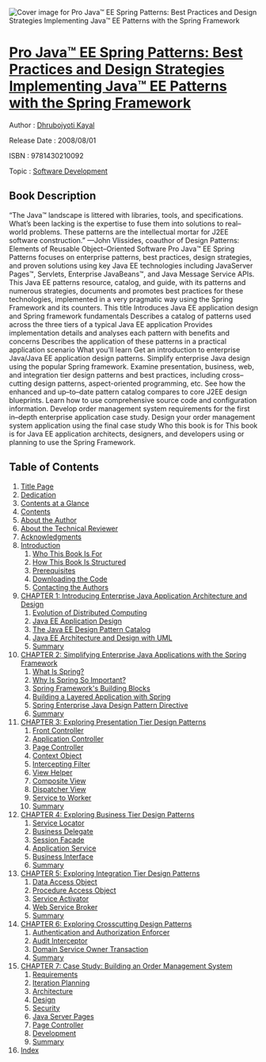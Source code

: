 ![Cover image for Pro Java™ EE Spring Patterns: Best Practices and Design Strategies Implementing Java™ EE Patterns with the Spring Framework](https://imgdetail.ebookreading.net/cover/cover/software_development/EB9781430210092.jpg)

[Pro Java™ EE Spring Patterns: Best Practices and Design Strategies Implementing Java™ EE Patterns with the Spring Framework](https://ebookreading.net/view/book/Pro+Java%E2%84%A2+EE+Spring+Patterns%3A+Best+Practices+and+Design+Strategies+Implementing+Java%E2%84%A2+EE+Patterns+with+the+Spring+Framework-EB9781430210092_1.html "Pro Java™ EE Spring Patterns: Best Practices and Design Strategies Implementing Java™ EE Patterns with the Spring Framework")
====================================================================================================================

Author : [Dhrubojyoti Kayal](https://ebookreading.net/search/author/Dhrubojyoti+Kayal)

Release Date : 2008/08/01

ISBN : 9781430210092

Topic : [Software Development](https://ebookreading.net/search/category/software-development)

Book Description
-----------------

“The Java™ landscape is littered with libraries, tools, and specifications. What’s been lacking is the expertise to fuse them into solutions to real–world problems. These patterns are the intellectual mortar for J2EE software construction.” —John Vlissides, coauthor of Design Patterns: Elements of Reusable Object–Oriented Software
Pro Java™ EE Spring Patterns focuses on enterprise patterns, best practices, design strategies, and proven solutions using key Java EE technologies including JavaServer Pages™, Servlets, Enterprise JavaBeans™, and Java Message Service APIs.
This Java EE patterns resource, catalog, and guide, with its patterns and numerous strategies, documents and promotes best practices for these technologies, implemented in a very pragmatic way using the Spring Framework and its counters. This title
Introduces Java EE application design and Spring framework fundamentals
Describes a catalog of patterns used across the three tiers of a typical Java EE application
Provides implementation details and analyses each pattern with benefits and concerns
Describes the application of these patterns in a practical application scenario
What you'll learn
Get an introduction to enterprise Java/Java EE application design patterns.
Simplify enterprise Java design using the popular Spring framework.
Examine presentation, business, web, and integration tier design patterns and best practices, including cross–cutting design patterns, aspect-oriented programming, etc.
See how the enhanced and up–to–date pattern catalog compares to core J2EE design blueprints.
Learn how to use comprehensive source code and configuration information.
Develop order management system requirements for the first in–depth enterprise application case study.
Design your order management system application using the final case study
Who this book is for
This book is for Java EE application architects, designers, and developers using or planning to use the Spring Framework.
              
Table of Contents
-----------------

1. [Title Page](https://ebookreading.net/view/book/Pro+Java%E2%84%A2+EE+Spring+Patterns%3A+Best+Practices+and+Design+Strategies+Implementing+Java%E2%84%A2+EE+Patterns+with+the+Spring+Framework-EB9781430210092_2.html)
1. [Dedication](https://ebookreading.net/view/book/Pro+Java%E2%84%A2+EE+Spring+Patterns%3A+Best+Practices+and+Design+Strategies+Implementing+Java%E2%84%A2+EE+Patterns+with+the+Spring+Framework-EB9781430210092_4.html)
1. [Contents at a Glance](https://ebookreading.net/view/book/Pro+Java%E2%84%A2+EE+Spring+Patterns%3A+Best+Practices+and+Design+Strategies+Implementing+Java%E2%84%A2+EE+Patterns+with+the+Spring+Framework-EB9781430210092_5.html#contents_at_a_glanc)
1. [Contents](https://ebookreading.net/view/book/Pro+Java%E2%84%A2+EE+Spring+Patterns%3A+Best+Practices+and+Design+Strategies+Implementing+Java%E2%84%A2+EE+Patterns+with+the+Spring+Framework-EB9781430210092_6.html)
1. [About the Author](https://ebookreading.net/view/book/Pro+Java%E2%84%A2+EE+Spring+Patterns%3A+Best+Practices+and+Design+Strategies+Implementing+Java%E2%84%A2+EE+Patterns+with+the+Spring+Framework-EB9781430210092_7.html#about_the_author)
1. [About the Technical Reviewer](https://ebookreading.net/view/book/Pro+Java%E2%84%A2+EE+Spring+Patterns%3A+Best+Practices+and+Design+Strategies+Implementing+Java%E2%84%A2+EE+Patterns+with+the+Spring+Framework-EB9781430210092_8.html#about_the_technical)
1. [Acknowledgments](https://ebookreading.net/view/book/Pro+Java%E2%84%A2+EE+Spring+Patterns%3A+Best+Practices+and+Design+Strategies+Implementing+Java%E2%84%A2+EE+Patterns+with+the+Spring+Framework-EB9781430210092_9.html#acknowledgments)
1. [Introduction](https://ebookreading.net/view/book/Pro+Java%E2%84%A2+EE+Spring+Patterns%3A+Best+Practices+and+Design+Strategies+Implementing+Java%E2%84%A2+EE+Patterns+with+the+Spring+Framework-EB9781430210092_10.html#introduction)
    1. [Who This Book Is For](https://ebookreading.net/view/book/Pro+Java%E2%84%A2+EE+Spring+Patterns%3A+Best+Practices+and+Design+Strategies+Implementing+Java%E2%84%A2+EE+Patterns+with+the+Spring+Framework-EB9781430210092_10.html#who_this_book_is_fo)
    1. [How This Book Is Structured](https://ebookreading.net/view/book/Pro+Java%E2%84%A2+EE+Spring+Patterns%3A+Best+Practices+and+Design+Strategies+Implementing+Java%E2%84%A2+EE+Patterns+with+the+Spring+Framework-EB9781430210092_10.html#how_this_book_is_st)
    1. [Prerequisites](https://ebookreading.net/view/book/Pro+Java%E2%84%A2+EE+Spring+Patterns%3A+Best+Practices+and+Design+Strategies+Implementing+Java%E2%84%A2+EE+Patterns+with+the+Spring+Framework-EB9781430210092_10.html#prerequisites)
    1. [Downloading the Code](https://ebookreading.net/view/book/Pro+Java%E2%84%A2+EE+Spring+Patterns%3A+Best+Practices+and+Design+Strategies+Implementing+Java%E2%84%A2+EE+Patterns+with+the+Spring+Framework-EB9781430210092_10.html#downloading_the_cod)
    1. [Contacting the Authors](https://ebookreading.net/view/book/Pro+Java%E2%84%A2+EE+Spring+Patterns%3A+Best+Practices+and+Design+Strategies+Implementing+Java%E2%84%A2+EE+Patterns+with+the+Spring+Framework-EB9781430210092_10.html#contacting_the_auth)
1. [CHAPTER 1: Introducing Enterprise Java Application Architecture and Design](https://ebookreading.net/view/book/Pro+Java%E2%84%A2+EE+Spring+Patterns%3A+Best+Practices+and+Design+Strategies+Implementing+Java%E2%84%A2+EE+Patterns+with+the+Spring+Framework-EB9781430210092_11.html#introducing_enterpr)
    1. [Evolution of Distributed Computing](https://ebookreading.net/view/book/Pro+Java%E2%84%A2+EE+Spring+Patterns%3A+Best+Practices+and+Design+Strategies+Implementing+Java%E2%84%A2+EE+Patterns+with+the+Spring+Framework-EB9781430210092_11.html#evolution_of_distri)
    1. [Java EE Application Design](https://ebookreading.net/view/book/Pro+Java%E2%84%A2+EE+Spring+Patterns%3A+Best+Practices+and+Design+Strategies+Implementing+Java%E2%84%A2+EE+Patterns+with+the+Spring+Framework-EB9781430210092_11.html#java_ee_application)
    1. [The Java EE Design Pattern Catalog](https://ebookreading.net/view/book/Pro+Java%E2%84%A2+EE+Spring+Patterns%3A+Best+Practices+and+Design+Strategies+Implementing+Java%E2%84%A2+EE+Patterns+with+the+Spring+Framework-EB9781430210092_11.html#the_java_ee_design_)
    1. [Java EE Architecture and Design with UML](https://ebookreading.net/view/book/Pro+Java%E2%84%A2+EE+Spring+Patterns%3A+Best+Practices+and+Design+Strategies+Implementing+Java%E2%84%A2+EE+Patterns+with+the+Spring+Framework-EB9781430210092_11.html#java_ee_architectur)
    1. [Summary](https://ebookreading.net/view/book/Pro+Java%E2%84%A2+EE+Spring+Patterns%3A+Best+Practices+and+Design+Strategies+Implementing+Java%E2%84%A2+EE+Patterns+with+the+Spring+Framework-EB9781430210092_11.html#summary)
1. [CHAPTER 2: Simplifying Enterprise Java Applications with the Spring Framework](https://ebookreading.net/view/book/Pro+Java%E2%84%A2+EE+Spring+Patterns%3A+Best+Practices+and+Design+Strategies+Implementing+Java%E2%84%A2+EE+Patterns+with+the+Spring+Framework-EB9781430210092_12.html#simplifying_enterpr)
    1. [What Is Spring?](https://ebookreading.net/view/book/Pro+Java%E2%84%A2+EE+Spring+Patterns%3A+Best+Practices+and+Design+Strategies+Implementing+Java%E2%84%A2+EE+Patterns+with+the+Spring+Framework-EB9781430210092_12.html#what_is_spring_ques)
    1. [Why Is Spring So Important?](https://ebookreading.net/view/book/Pro+Java%E2%84%A2+EE+Spring+Patterns%3A+Best+Practices+and+Design+Strategies+Implementing+Java%E2%84%A2+EE+Patterns+with+the+Spring+Framework-EB9781430210092_12.html#why_is_spring_so_im)
    1. [Spring Framework&#39;s Building Blocks](https://ebookreading.net/view/book/Pro+Java%E2%84%A2+EE+Spring+Patterns%3A+Best+Practices+and+Design+Strategies+Implementing+Java%E2%84%A2+EE+Patterns+with+the+Spring+Framework-EB9781430210092_12.html#spring_framework_ap)
    1. [Building a Layered Application with Spring](https://ebookreading.net/view/book/Pro+Java%E2%84%A2+EE+Spring+Patterns%3A+Best+Practices+and+Design+Strategies+Implementing+Java%E2%84%A2+EE+Patterns+with+the+Spring+Framework-EB9781430210092_12.html#building_a_layered_)
    1. [Spring Enterprise Java Design Pattern Directive](https://ebookreading.net/view/book/Pro+Java%E2%84%A2+EE+Spring+Patterns%3A+Best+Practices+and+Design+Strategies+Implementing+Java%E2%84%A2+EE+Patterns+with+the+Spring+Framework-EB9781430210092_12.html#spring_enterprise_j)
    1. [Summary](https://ebookreading.net/view/book/Pro+Java%E2%84%A2+EE+Spring+Patterns%3A+Best+Practices+and+Design+Strategies+Implementing+Java%E2%84%A2+EE+Patterns+with+the+Spring+Framework-EB9781430210092_12.html#summary-id1)
1. [CHAPTER 3: Exploring Presentation Tier Design Patterns](https://ebookreading.net/view/book/Pro+Java%E2%84%A2+EE+Spring+Patterns%3A+Best+Practices+and+Design+Strategies+Implementing+Java%E2%84%A2+EE+Patterns+with+the+Spring+Framework-EB9781430210092_13.html#exploring_presentat)
    1. [Front Controller](https://ebookreading.net/view/book/Pro+Java%E2%84%A2+EE+Spring+Patterns%3A+Best+Practices+and+Design+Strategies+Implementing+Java%E2%84%A2+EE+Patterns+with+the+Spring+Framework-EB9781430210092_13.html#front_controller)
    1. [Application Controller](https://ebookreading.net/view/book/Pro+Java%E2%84%A2+EE+Spring+Patterns%3A+Best+Practices+and+Design+Strategies+Implementing+Java%E2%84%A2+EE+Patterns+with+the+Spring+Framework-EB9781430210092_13.html#application_control)
    1. [Page Controller](https://ebookreading.net/view/book/Pro+Java%E2%84%A2+EE+Spring+Patterns%3A+Best+Practices+and+Design+Strategies+Implementing+Java%E2%84%A2+EE+Patterns+with+the+Spring+Framework-EB9781430210092_13.html#page_controller)
    1. [Context Object](https://ebookreading.net/view/book/Pro+Java%E2%84%A2+EE+Spring+Patterns%3A+Best+Practices+and+Design+Strategies+Implementing+Java%E2%84%A2+EE+Patterns+with+the+Spring+Framework-EB9781430210092_13.html#context_object)
    1. [Intercepting Filter](https://ebookreading.net/view/book/Pro+Java%E2%84%A2+EE+Spring+Patterns%3A+Best+Practices+and+Design+Strategies+Implementing+Java%E2%84%A2+EE+Patterns+with+the+Spring+Framework-EB9781430210092_13.html#intercepting_filter)
    1. [View Helper](https://ebookreading.net/view/book/Pro+Java%E2%84%A2+EE+Spring+Patterns%3A+Best+Practices+and+Design+Strategies+Implementing+Java%E2%84%A2+EE+Patterns+with+the+Spring+Framework-EB9781430210092_13.html#view_helper)
    1. [Composite View](https://ebookreading.net/view/book/Pro+Java%E2%84%A2+EE+Spring+Patterns%3A+Best+Practices+and+Design+Strategies+Implementing+Java%E2%84%A2+EE+Patterns+with+the+Spring+Framework-EB9781430210092_13.html#composite_view)
    1. [Dispatcher View](https://ebookreading.net/view/book/Pro+Java%E2%84%A2+EE+Spring+Patterns%3A+Best+Practices+and+Design+Strategies+Implementing+Java%E2%84%A2+EE+Patterns+with+the+Spring+Framework-EB9781430210092_13.html#dispatcher_view)
    1. [Service to Worker](https://ebookreading.net/view/book/Pro+Java%E2%84%A2+EE+Spring+Patterns%3A+Best+Practices+and+Design+Strategies+Implementing+Java%E2%84%A2+EE+Patterns+with+the+Spring+Framework-EB9781430210092_13.html#service_to_worker)
    1. [Summary](https://ebookreading.net/view/book/Pro+Java%E2%84%A2+EE+Spring+Patterns%3A+Best+Practices+and+Design+Strategies+Implementing+Java%E2%84%A2+EE+Patterns+with+the+Spring+Framework-EB9781430210092_13.html#summary-id2)
1. [CHAPTER 4: Exploring Business Tier Design Patterns](https://ebookreading.net/view/book/Pro+Java%E2%84%A2+EE+Spring+Patterns%3A+Best+Practices+and+Design+Strategies+Implementing+Java%E2%84%A2+EE+Patterns+with+the+Spring+Framework-EB9781430210092_14.html#exploring_business_)
    1. [Service Locator](https://ebookreading.net/view/book/Pro+Java%E2%84%A2+EE+Spring+Patterns%3A+Best+Practices+and+Design+Strategies+Implementing+Java%E2%84%A2+EE+Patterns+with+the+Spring+Framework-EB9781430210092_14.html#service_locator)
    1. [Business Delegate](https://ebookreading.net/view/book/Pro+Java%E2%84%A2+EE+Spring+Patterns%3A+Best+Practices+and+Design+Strategies+Implementing+Java%E2%84%A2+EE+Patterns+with+the+Spring+Framework-EB9781430210092_14.html#business_delegate)
    1. [Session Facade](https://ebookreading.net/view/book/Pro+Java%E2%84%A2+EE+Spring+Patterns%3A+Best+Practices+and+Design+Strategies+Implementing+Java%E2%84%A2+EE+Patterns+with+the+Spring+Framework-EB9781430210092_14.html#session_facade)
    1. [Application Service](https://ebookreading.net/view/book/Pro+Java%E2%84%A2+EE+Spring+Patterns%3A+Best+Practices+and+Design+Strategies+Implementing+Java%E2%84%A2+EE+Patterns+with+the+Spring+Framework-EB9781430210092_14.html#application_service)
    1. [Business Interface](https://ebookreading.net/view/book/Pro+Java%E2%84%A2+EE+Spring+Patterns%3A+Best+Practices+and+Design+Strategies+Implementing+Java%E2%84%A2+EE+Patterns+with+the+Spring+Framework-EB9781430210092_14.html#business_interface)
    1. [Summary](https://ebookreading.net/view/book/Pro+Java%E2%84%A2+EE+Spring+Patterns%3A+Best+Practices+and+Design+Strategies+Implementing+Java%E2%84%A2+EE+Patterns+with+the+Spring+Framework-EB9781430210092_14.html#summary-id3)
1. [CHAPTER 5: Exploring Integration Tier Design Patterns](https://ebookreading.net/view/book/Pro+Java%E2%84%A2+EE+Spring+Patterns%3A+Best+Practices+and+Design+Strategies+Implementing+Java%E2%84%A2+EE+Patterns+with+the+Spring+Framework-EB9781430210092_15.html#exploring_integrati)
    1. [Data Access Object](https://ebookreading.net/view/book/Pro+Java%E2%84%A2+EE+Spring+Patterns%3A+Best+Practices+and+Design+Strategies+Implementing+Java%E2%84%A2+EE+Patterns+with+the+Spring+Framework-EB9781430210092_15.html#data_access_object)
    1. [Procedure Access Object](https://ebookreading.net/view/book/Pro+Java%E2%84%A2+EE+Spring+Patterns%3A+Best+Practices+and+Design+Strategies+Implementing+Java%E2%84%A2+EE+Patterns+with+the+Spring+Framework-EB9781430210092_15.html#procedure_access_ob)
    1. [Service Activator](https://ebookreading.net/view/book/Pro+Java%E2%84%A2+EE+Spring+Patterns%3A+Best+Practices+and+Design+Strategies+Implementing+Java%E2%84%A2+EE+Patterns+with+the+Spring+Framework-EB9781430210092_15.html#service_activator)
    1. [Web Service Broker](https://ebookreading.net/view/book/Pro+Java%E2%84%A2+EE+Spring+Patterns%3A+Best+Practices+and+Design+Strategies+Implementing+Java%E2%84%A2+EE+Patterns+with+the+Spring+Framework-EB9781430210092_15.html#web_service_broker)
    1. [Summary](https://ebookreading.net/view/book/Pro+Java%E2%84%A2+EE+Spring+Patterns%3A+Best+Practices+and+Design+Strategies+Implementing+Java%E2%84%A2+EE+Patterns+with+the+Spring+Framework-EB9781430210092_15.html#summary-id4)
1. [CHAPTER 6: Exploring Crosscutting Design Patterns](https://ebookreading.net/view/book/Pro+Java%E2%84%A2+EE+Spring+Patterns%3A+Best+Practices+and+Design+Strategies+Implementing+Java%E2%84%A2+EE+Patterns+with+the+Spring+Framework-EB9781430210092_16.html#exploring_crosscutt)
    1. [Authentication and Authorization Enforcer](https://ebookreading.net/view/book/Pro+Java%E2%84%A2+EE+Spring+Patterns%3A+Best+Practices+and+Design+Strategies+Implementing+Java%E2%84%A2+EE+Patterns+with+the+Spring+Framework-EB9781430210092_16.html#authentication_and_)
    1. [Audit Interceptor](https://ebookreading.net/view/book/Pro+Java%E2%84%A2+EE+Spring+Patterns%3A+Best+Practices+and+Design+Strategies+Implementing+Java%E2%84%A2+EE+Patterns+with+the+Spring+Framework-EB9781430210092_16.html#audit_interceptor)
    1. [Domain Service Owner Transaction](https://ebookreading.net/view/book/Pro+Java%E2%84%A2+EE+Spring+Patterns%3A+Best+Practices+and+Design+Strategies+Implementing+Java%E2%84%A2+EE+Patterns+with+the+Spring+Framework-EB9781430210092_16.html#domain_service_owne)
    1. [Summary](https://ebookreading.net/view/book/Pro+Java%E2%84%A2+EE+Spring+Patterns%3A+Best+Practices+and+Design+Strategies+Implementing+Java%E2%84%A2+EE+Patterns+with+the+Spring+Framework-EB9781430210092_16.html#summary-id5)
1. [CHAPTER 7: Case Study: Building an Order Management System](https://ebookreading.net/view/book/Pro+Java%E2%84%A2+EE+Spring+Patterns%3A+Best+Practices+and+Design+Strategies+Implementing+Java%E2%84%A2+EE+Patterns+with+the+Spring+Framework-EB9781430210092_17.html#case_study_colon_bu)
    1. [Requirements](https://ebookreading.net/view/book/Pro+Java%E2%84%A2+EE+Spring+Patterns%3A+Best+Practices+and+Design+Strategies+Implementing+Java%E2%84%A2+EE+Patterns+with+the+Spring+Framework-EB9781430210092_17.html#requirements)
    1. [Iteration Planning](https://ebookreading.net/view/book/Pro+Java%E2%84%A2+EE+Spring+Patterns%3A+Best+Practices+and+Design+Strategies+Implementing+Java%E2%84%A2+EE+Patterns+with+the+Spring+Framework-EB9781430210092_17.html#iteration_planning)
    1. [Architecture](https://ebookreading.net/view/book/Pro+Java%E2%84%A2+EE+Spring+Patterns%3A+Best+Practices+and+Design+Strategies+Implementing+Java%E2%84%A2+EE+Patterns+with+the+Spring+Framework-EB9781430210092_17.html#architecture)
    1. [Design](https://ebookreading.net/view/book/Pro+Java%E2%84%A2+EE+Spring+Patterns%3A+Best+Practices+and+Design+Strategies+Implementing+Java%E2%84%A2+EE+Patterns+with+the+Spring+Framework-EB9781430210092_17.html#design)
    1. [Security](https://ebookreading.net/view/book/Pro+Java%E2%84%A2+EE+Spring+Patterns%3A+Best+Practices+and+Design+Strategies+Implementing+Java%E2%84%A2+EE+Patterns+with+the+Spring+Framework-EB9781430210092_17.html#security)
    1. [Java Server Pages](https://ebookreading.net/view/book/Pro+Java%E2%84%A2+EE+Spring+Patterns%3A+Best+Practices+and+Design+Strategies+Implementing+Java%E2%84%A2+EE+Patterns+with+the+Spring+Framework-EB9781430210092_17.html#java_server_pages)
    1. [Page Controller](https://ebookreading.net/view/book/Pro+Java%E2%84%A2+EE+Spring+Patterns%3A+Best+Practices+and+Design+Strategies+Implementing+Java%E2%84%A2+EE+Patterns+with+the+Spring+Framework-EB9781430210092_17.html#page_controller-id1)
    1. [Development](https://ebookreading.net/view/book/Pro+Java%E2%84%A2+EE+Spring+Patterns%3A+Best+Practices+and+Design+Strategies+Implementing+Java%E2%84%A2+EE+Patterns+with+the+Spring+Framework-EB9781430210092_17.html#development)
    1. [Summary](https://ebookreading.net/view/book/Pro+Java%E2%84%A2+EE+Spring+Patterns%3A+Best+Practices+and+Design+Strategies+Implementing+Java%E2%84%A2+EE+Patterns+with+the+Spring+Framework-EB9781430210092_17.html#summary-id6)
1. [Index](https://ebookreading.net/view/book/Pro+Java%E2%84%A2+EE+Spring+Patterns%3A+Best+Practices+and+Design+Strategies+Implementing+Java%E2%84%A2+EE+Patterns+with+the+Spring+Framework-EB9781430210092_18.html#index)
